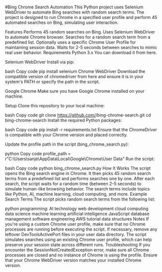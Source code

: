 #Bing Chrome Search Automation
This Python project uses Selenium WebDriver to automate Bing searches with random search terms. The project is designed to run Chrome in a specified user profile and perform 45 automated searches on Bing, simulating user interaction.

Features
Performs 45 random searches on Bing.
Uses Selenium WebDriver to automate Chrome browser.
Searches for a random search term from a predefined list.
Optionally uses a specific Chrome User Profile for maintaining session data.
Waits for 2-5 seconds between searches to mimic real user behavior.
Requirements
Python 3.x
You can download it from here.

Selenium WebDriver
Install via pip:

bash
Copy code
pip install selenium
Chrome WebDriver
Download the compatible version of chromedriver from here and ensure it is in your system's PATH or specify the path in the script.

Google Chrome
Make sure you have Google Chrome installed on your machine.

Setup
Clone this repository to your local machine:

bash
Copy code
git clone https://github.com/<your-username>/bing-chrome-search.git
cd bing-chrome-search
Install the required Python packages:

bash
Copy code
pip install -r requirements.txt
Ensure that the ChromeDriver is compatible with your Chrome version and placed correctly.

Update the profile path in the script (bing_chrome_search.py):

python
Copy code
profile_path = r"C:\Users\sanje\AppData\Local\Google\Chrome\User Data"
Run the script:

bash
Copy code
python bing_chrome_search.py
How It Works
The script opens the Bing search engine in Chrome.
It then picks 45 random search terms from a predefined list and performs searches one by one.
After each search, the script waits for a random time (between 2-5 seconds) to simulate human-like browsing behavior.
The search terms include topics like Python, AI, machine learning, cloud computing, and more.
Example Search Terms
The script picks random search terms from the following list:

python programming:
AI technology
web development
cloud computing
data science
machine learning
artificial intelligence
JavaScript
database management
software engineering
AWS tutorial
data structures
Notes
If you're using a custom Chrome user profile, make sure that no Chrome processes are running before executing the script. If necessary, remove any leftover DevToolsActivePort files in your user data directory.
The script simulates searches using an existing Chrome user profile, which can help preserve your session state across different runs.
Troubleshooting
If you encounter the SessionNotCreatedException error, make sure all Chrome processes are closed and no instance of Chrome is using the profile.
Ensure that your Chrome WebDriver version matches your installed Chrome version.
